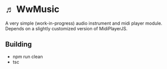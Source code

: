 # &#9836; WwMusic
A very simple (work-in-progress) audio instrument and midi player module. Depends on a slightly customized version of MidiPlayerJS.

## Building
- npm run clean
- tsc
